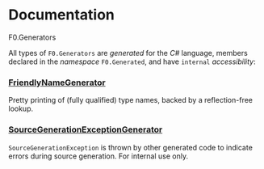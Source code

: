 # Documentation
F0.Generators

All types of `F0.Generators` are _generated_ for the _C#_ language, members declared in the _namespace_ `F0.Generated`, and have `internal` _accessibility_:

### [FriendlyNameGenerator](./docs/FriendlyNameGenerator.md)
Pretty printing of (fully qualified) type names, backed by a reflection-free lookup.

### [SourceGenerationExceptionGenerator](./docs/SourceGenerationExceptionGenerator.md)
`SourceGenerationException` is thrown by other generated code to indicate errors during source generation.
For internal use only.
